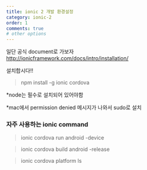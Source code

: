 ```yaml
---
title: ionic 2 개발 환경설정
category: ionic-2
order: 1
comments: true
# other options
---
```



일단 공식 document로 가보자
http://ionicframework.com/docs/intro/installation/

설치합시다!!
> npm install -g ionic cordova

*node는 필수로 설치되어 있어야함

*mac에서 permission denied 메시지가 나와서 sudo로 설치


### 자주 사용하는 ionic command

> ionic cordova run android -device

> ionic cordova build android -release

> ionic cordova platform ls